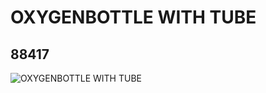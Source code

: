 # OXYGENBOTTLE WITH TUBE
## 88417
![OXYGENBOTTLE WITH TUBE](https://lc-www-live-s.legocdn.com/media/bricks/5/2/4569134.jpg)
